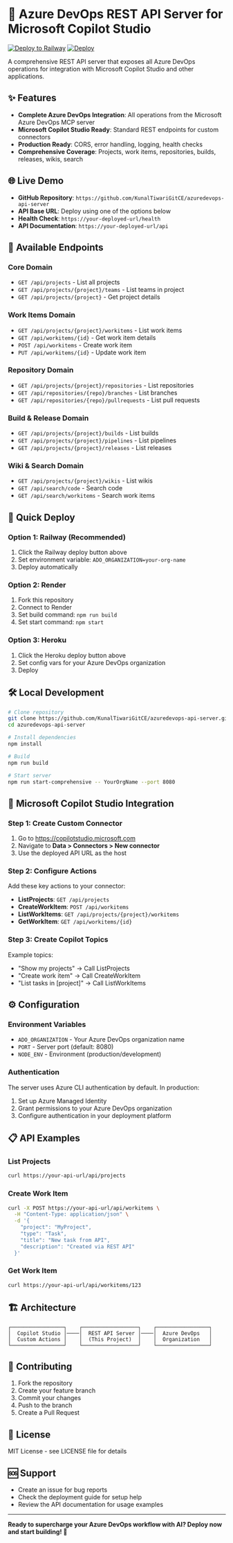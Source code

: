 # 🚀 Azure DevOps REST API Server for Microsoft Copilot Studio

[![Deploy to Railway](https://railway.app/button.svg)](https://railway.app/template/https://github.com/KunalTiwariGitCE/azuredevops-api-server)
[![Deploy](https://www.herokucdn.com/deploy/button.svg)](https://heroku.com/deploy?template=https://github.com/KunalTiwariGitCE/azuredevops-api-server)

A comprehensive REST API server that exposes all Azure DevOps operations for integration with Microsoft Copilot Studio and other applications.

## ✨ Features

- **Complete Azure DevOps Integration**: All operations from the Microsoft Azure DevOps MCP server
- **Microsoft Copilot Studio Ready**: Standard REST endpoints for custom connectors
- **Production Ready**: CORS, error handling, logging, health checks
- **Comprehensive Coverage**: Projects, work items, repositories, builds, releases, wikis, search

## 🌐 Live Demo

- **GitHub Repository**: `https://github.com/KunalTiwariGitCE/azuredevops-api-server`
- **API Base URL**: Deploy using one of the options below
- **Health Check**: `https://your-deployed-url/health`
- **API Documentation**: `https://your-deployed-url/api`

## 📡 Available Endpoints

### Core Domain
- `GET /api/projects` - List all projects
- `GET /api/projects/{project}/teams` - List teams in project
- `GET /api/projects/{project}` - Get project details

### Work Items Domain  
- `GET /api/projects/{project}/workitems` - List work items
- `GET /api/workitems/{id}` - Get work item details
- `POST /api/workitems` - Create work item
- `PUT /api/workitems/{id}` - Update work item

### Repository Domain
- `GET /api/projects/{project}/repositories` - List repositories
- `GET /api/repositories/{repo}/branches` - List branches
- `GET /api/repositories/{repo}/pullrequests` - List pull requests

### Build & Release Domain
- `GET /api/projects/{project}/builds` - List builds
- `GET /api/projects/{project}/pipelines` - List pipelines
- `GET /api/projects/{project}/releases` - List releases

### Wiki & Search Domain
- `GET /api/projects/{project}/wikis` - List wikis
- `GET /api/search/code` - Search code
- `GET /api/search/workitems` - Search work items

## 🚀 Quick Deploy

### Option 1: Railway (Recommended)
1. Click the Railway deploy button above
2. Set environment variable: `ADO_ORGANIZATION=your-org-name`
3. Deploy automatically

### Option 2: Render
1. Fork this repository
2. Connect to Render
3. Set build command: `npm run build`
4. Set start command: `npm start`

### Option 3: Heroku
1. Click the Heroku deploy button above
2. Set config vars for your Azure DevOps organization
3. Deploy

## 🛠️ Local Development

```bash
# Clone repository
git clone https://github.com/KunalTiwariGitCE/azuredevops-api-server.git
cd azuredevops-api-server

# Install dependencies
npm install

# Build
npm run build

# Start server
npm run start-comprehensive -- YourOrgName --port 8080
```

## 🔗 Microsoft Copilot Studio Integration

### Step 1: Create Custom Connector
1. Go to https://copilotstudio.microsoft.com
2. Navigate to **Data > Connectors > New connector**
3. Use the deployed API URL as the host

### Step 2: Configure Actions
Add these key actions to your connector:
- **ListProjects**: `GET /api/projects`
- **CreateWorkItem**: `POST /api/workitems`
- **ListWorkItems**: `GET /api/projects/{project}/workitems`
- **GetWorkItem**: `GET /api/workitems/{id}`

### Step 3: Create Copilot Topics
Example topics:
- "Show my projects" → Call ListProjects
- "Create work item" → Call CreateWorkItem
- "List tasks in [project]" → Call ListWorkItems

## ⚙️ Configuration

### Environment Variables
- `ADO_ORGANIZATION` - Your Azure DevOps organization name
- `PORT` - Server port (default: 8080)
- `NODE_ENV` - Environment (production/development)

### Authentication
The server uses Azure CLI authentication by default. In production:
1. Set up Azure Managed Identity
2. Grant permissions to your Azure DevOps organization
3. Configure authentication in your deployment platform

## 📋 API Examples

### List Projects
```bash
curl https://your-api-url/api/projects
```

### Create Work Item
```bash
curl -X POST https://your-api-url/api/workitems \
  -H "Content-Type: application/json" \
  -d '{
    "project": "MyProject",
    "type": "Task",
    "title": "New task from API",
    "description": "Created via REST API"
  }'
```

### Get Work Item
```bash
curl https://your-api-url/api/workitems/123
```

## 🏗️ Architecture

```
┌─────────────────┐    ┌──────────────────┐    ┌─────────────────┐
│  Copilot Studio │────│  REST API Server │────│  Azure DevOps   │
│  Custom Actions │    │  (This Project)  │    │  Organization   │
└─────────────────┘    └──────────────────┘    └─────────────────┘
```

## 🤝 Contributing

1. Fork the repository
2. Create your feature branch
3. Commit your changes
4. Push to the branch
5. Create a Pull Request

## 📄 License

MIT License - see LICENSE file for details

## 🆘 Support

- Create an issue for bug reports
- Check the deployment guide for setup help
- Review the API documentation for usage examples

---

**Ready to supercharge your Azure DevOps workflow with AI? Deploy now and start building! 🚀**